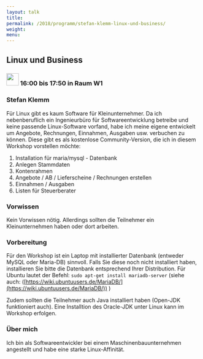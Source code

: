 ```yaml
---
layout: talk
title:
permalink: /2018/programm/stefan-klemm-linux-und-business/
weight:
menu:
---
```

## Linux und Business

### <img height = "32" src="../../../images/workshop.svg"> 16:00 bis 17:50 in Raum W1

### Stefan Klemm

Für Linux gibt es kaum Software für Kleinunternehmer. Da ich nebenberuflich ein Ingenieurbüro für Softwareentwicklung betreibe und keine passende Linux-Software vorfand, habe ich meine eigene entwickelt um Angebote, Rechnungen, Einnahmen, Ausgaben usw. verbuchen zu können. Diese gibt es als kostenlose Community-Version, die ich in diesem Workshop vorstellen möchte:
1. Installation für maria/mysql - Datenbank
1. Anlegen Stammdaten
1. Kontenrahmen
1. Angebote / AB / Lieferscheine / Rechnungen erstellen
1. Einnahmen / Ausgaben
1. Listen für Steuerberater

### Vorwissen

Kein Vorwissen nötig. Allerdings sollten die Teilnehmer ein Kleinunternehmen haben oder dort arbeiten.

### Vorbereitung

Für den Workshop ist ein Laptop mit installierter Datenbank (entweder MySQL oder Maria-DB) sinnvoll. Falls Sie diese noch nicht installiert haben, installieren Sie bitte die Datenbank entsprechend Ihrer Distribution. Für Ubuntu lautet der Befehl: `sudo apt-get install mariadb-server` (siehe auch: ([https://wiki.ubuntuusers.de/MariaDB/](https://wiki.ubuntuusers.de/MariaDB/)) )

Zudem sollten die Teilnehmer auch Java installiert haben (Open-JDK funktioniert auch). Eine Installtion des Oracle-JDK unter Linux kann im Workshop erfolgen.

### Über mich

Ich bin als Softwareentwickler bei einem Maschinenbauunternehmen angestellt und habe eine starke Linux-Affinität.
